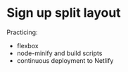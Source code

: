 # Sign up split layout

Practicing:

- flexbox
- node-minify and build scripts
- continuous deployment to Netlify
